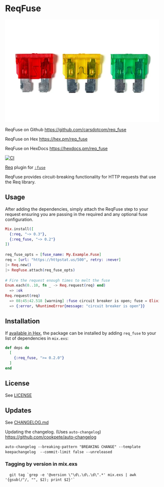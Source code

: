 # ReqFuse

<object data="assets/logo.png" type="image/jpeg">
  <img src="assets/fuse.png" alt="ReqFuse fuses" />
</object>

ReqFuse on Github https://github.com/carsdotcom/req_fuse

ReqFuse on Hex https://hex.pm/req_fuse

ReqFuse on HexDocs https://hexdocs.pm/req_fuse

[![CI](https://github.com/carsdotcom/req_fuse/actions/workflows/elixir.yml/badge.svg)](https://github.com/carsdotcom/req_fuse/actions/workflows/elixir.yml)


<!-- MDOC -->

[Req](https://github.com/wojtekmach/req) plugin for [`:fuse`](https://github.com/jlouis/fuse)

ReqFuse provides circuit-breaking functionality for HTTP requests that use the Req library.

## Usage

After adding the dependencies, simply attach the ReqFuse step to your request ensuring
you are passing in the required and any optional fuse configuration.

```elixir
Mix.install([
  {:req, "~> 0.3"},
  {:req_fuse, "~> 0.2"}
])

req_fuse_opts = [fuse_name: My.Example.Fuse]
req = [url: "https://httpstat.us/500", retry: :never]
|> Req.new()
|> ReqFuse.attach(req_fuse_opts)

# Fire the request enough times to melt the fuse
Enum.each(0..10, fn _ -> Req.request(req) end)
  => :ok
Req.request(req)
  => 08:45:42.518 [warning] :fuse circuit breaker is open; fuse = Elixir.My.Example.Fuse
  => {:error, %RuntimeError{message: "circuit breaker is open"}}
```

## Installation

If [available in Hex](https://hex.pm/docs/publish), the package can be installed
by adding `req_fuse` to your list of dependencies in `mix.exs`:

```elixir
def deps do
  [
    {:req_fuse, ">= 0.2.0"}
  ]
end
```

<!-- MDOC -->

## License

  See [LICENSE](https://github.com/carsdotcom/req_fuse/blob/main/LICENSE)

## Updates

  See [CHANGELOG.md](https://github.com/carsdotcim/req_fuse/blob/main/CHANGELOG.md)

  Updating the changelog. (Uses `auto-changelog`)
  https://github.com/cookpete/auto-changelog

  `auto-changelog --breaking-pattern "BREAKING CHANGE" --template keepachangelog  --commit-limit false --unreleased`

### Tagging by version in mix.exs

  ```
    git tag `grep -e '@version \"\d\.\d\.\d\".*' mix.exs | awk '{gsub(/"/, "", $2); print $2}'`
  ```
